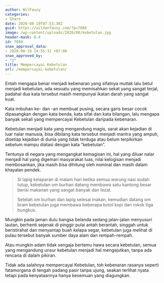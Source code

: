 ```yaml
---
author: WilFauzy
categories:
- Share
date: 2020-08-19T07:53:30Z
guid: https://wildanfauzy.com/?p=7088
image: /wp-content/uploads/2020/08/kebetulan.jpg
header-mask: 0.4
id: 7088
snax_approval_data:
- 2020-08-19 14:55:31 +07:00
snax_approved_by:
- "1"
title: Mempercayai Kebetulan
url: /mempercayai-kebetulan/
---
```


Entah mengapa benar menjadi kebenaran yang sifatnya mutlak lalu betul menjadi kebetulan, ada sesuatu yang memisahkan sekat yang sangat terjal, padahal dua kata tersebut masih mempunyai ikatan darah yang sangat kuat.&nbsp;

Kata imbuhan ke- dan -an membuat pusing, secara garis besar cocok dipasangkan dengan kata benda, kata sifat dan kata bilangan, lalu mengapa banyak sekali yang mempercayai Kebetulan daripada kebenaran.&nbsp;

Kebetulan menjadi kata yang mengandung magis, sarat akan kejadian di luar nalar manusia, bisa dibilang kata tersebut menjadi mantra yang ampuh, disetiap kejadian di dunia yang tidak terduga atau belum terpikirkan sebelum mampu diatasi dengan kata &#8220;kebetulan&#8221;.&nbsp;

Tentunya di negara yang mengangkat kemagisan ini, hal yang diluar nalar menjadi hal yang digemari masyarakat luas, nilai kelogisan menjadi membosankan, jika masih bisa dihitung oleh nominal dan masih dalam khayalan pendek.&nbsp;

> Si lapig kelaparan di malam hari ketika semua warung nasi sudah tutup, kebetulan om burhan datang membawa satu kantong besar berisi makanan yang sangat banyak dan lezat.&nbsp;
> 
> Setelah om burhan dan lapig selesai makan, kemudian datang om bram kebetulan juga membawa beberapa botol kopi dan rokok tiga bungkus.&nbsp;

Mungkin pada jaman dulu bangsa belanda sedang jalan-jalan menyusuri lautan, berhenti sejenak di pinggir pulai antah berantah, singgah untuk beristirahat dan menyantap buah kelapa segar, kebetulan juga melihat di pulau tersebut banyak sumber daya alam dan rempah-rempah.&nbsp;

Atau mungkin adam tidak sengaja bertemu hawa secara kebetulan, semua yang mengandung unsur kebetulan menjadi hal mengejutkan, tanpa ada rencana di dalam pikiran.&nbsp;

Tidak ada salahnya mempercayai Kebetulan, toh kebenaran rasanya seperti fatamorgana di tengah padang pasir tanpa ujung, seakan terlihat nyata tetapi pada kenyataannya hanya kesemuan yang diagungkan.&nbsp;